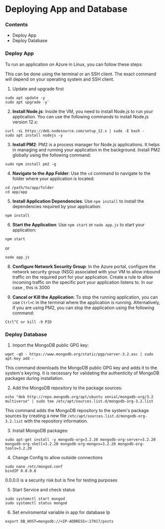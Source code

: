 # Deploying App and Database

### Contents
* Deploy App
* Deploy Database

### Deploy App
To run an application on Azure in Linux, you can follow these steps:

This can be done using the terminal or an SSH client. The exact command will depend on your operating system and SSH client.
1. Update and upgrade first 
```
sudo apt update -y
sudo apt upgrade -y`
```


2. **Install Node.js**: Inside the VM, you need to install Node.js to run your application. You can use the following commands to install Node.js version 12.x:
```
curl -sL https://deb.nodesource.com/setup_12.x | sudo -E bash -
sudo apt install nodejs -y
```

3. **Install PM2**: PM2 is a process manager for Node.js applications. It helps in managing and running your application in the background. Install PM2 globally using the following command:
```
sudo npm install pm2 -g
```

4. **Navigate to the App Folder**: Use the `cd` command to navigate to the folder where your application is located:
```
cd /path/to/app/folder
cd app/app
```

5. **Install Application Dependencies**: Use `npm install` to install the dependencies required by your application:
```
npm install
```

6. **Start the Application**: Use `npm start` or `node app.js` to start your application:
```
npm start
```
   or
```
node app.js
```

8. **Configure Network Security Group**: In the Azure portal, configure the network security group (NSG) associated with your VM to allow inbound traffic on the required port for your application. Create a rule to allow incoming traffic on the specific port your application listens to. In our case , this is 3000

9. **Cancel or Kill the Application**: To stop the running application, you can use `Ctrl+C` in the terminal where the application is running. Alternatively, if you are using PM2, you can stop the application using the following command:
```
Ctrl^C or kill -9 PID
```
   
### Deploy Database

1. Import the MongoDB public GPG key:
```
wget -qO - https://www.mongodb.org/static/pgp/server-3.2.asc | sudo apt-key add -
```
This command downloads the MongoDB public GPG key and adds it to the system's keyring. It is necessary for validating the authenticity of MongoDB packages during installation.

2. Add the MongoDB repository to the package sources:
```
echo "deb http://repo.mongodb.org/apt/ubuntu xenial/mongodb-org/3.2 multiverse" | sudo tee /etc/apt/sources.list.d/mongodb-org-3.2.list
```
This command adds the MongoDB repository to the system's package sources by creating a new file `/etc/apt/sources.list.d/mongodb-org-3.2.list` with the repository information.

3. Install MongoDB packages:
```
sudo apt-get install -y mongodb-org=3.2.20 mongodb-org-server=3.2.20 mongodb-org-shell=3.2.20 mongodb-org-mongos=3.2.20 mongodb-org-tools=3.2.20
```
4. Change Config to allow outside connections 
```
sudo nano /etc/mongod.conf
bindIP 0.0.0.0
```
0.0.0.0 is a security risk but is fine for testing purposes

5. Start Service and check status
```
sudo systemctl start mongod
sudo systemctl status mongod
```
6. Set enviromental variable in app for database Ip
```
export DB_HOST=mongodb://<IP-ADDRESS>:27017/posts
```
